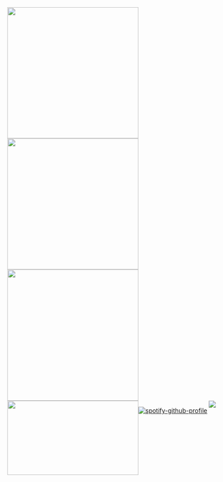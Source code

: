 

<div>

<img width="300" src="https://media1.giphy.com/media/v1.Y2lkPTc5MGI3NjExMG1odGtubzVleWs3ZzVyZXhiOGxnNGRhZWVwdjF6OWFrMXBhb3YwZCZlcD12MV9pbnRlcm5hbF9naWZfYnlfaWQmY3Q9Zw/3o7TKofEuqZMN5iLtu/giphy.gif" />

<img width="300" src="https://media.giphy.com/media/l0MYuxp3Rjlrka8mY/giphy.gif?cid=ecf05e47pmvss7kvtg84uske00lbmzwubju8f7wkz5g34qme&ep=v1_gifs_related&rid=giphy.gif&ct=g" />

</div>


<div width="300" style = "display: flex; flex-wrap: wrap;">
  
<img width="300" src="https://media.giphy.com/media/l0MYx8j5oPgjqwiZO/giphy.gif?cid=ecf05e476dv9rzbcy6ptno7zs8ueq4dfuakw4qjjvw4k92z1&ep=v1_gifs_related&rid=giphy.gif&ct=g" />
<img width="300" height="170" src="https://media.giphy.com/media/v1.Y2lkPTc5MGI3NjExYXRpZG55b3BvY3ViMjVsZXg0cXo1N2F4ZGpnbjhueHJ0MmJwdmNveiZlcD12MV9naWZzX3NlYXJjaCZjdD1n/zTQQPJXn1j8Jy/giphy.gif" />

[![spotify-github-profile](https://spotify-github-profile.kittinanx.com/api/view?uid=3177echmszhxndybnf7errx7vrem&cover_image=true&theme=natemoo-re&show_offline=false&background_color=121212&interchange=true&bar_color=ffffff&bar_color_cover=false)](https://spotify-github-profile.kittinanx.com/api/view?uid=3177echmszhxndybnf7errx7vrem&redirect=true)


<img align="right" src="https://profile-counter.glitch.me/samiLiebre/count.svg?"  />
